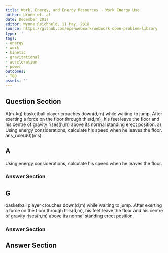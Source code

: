 ```yaml
---
title: Work, Energy, and Energy Resources - Work Energy Use
author: Urone et. al
date: December 2017
editor: Wynne Reichheld, 11 May, 2018
source: https://github.com/openwebwork/webwork-open-problem-library
type: ''
tags:
- energy
- work
- kinetic
- gravitational
- acceleration
- power
outcomes:
- TBD
assets: ''
---
```


## Question Section 

A(m-kg) basketball player crouches down(d,m) while waiting to jump. After exerting a force on the floor through this(d,m), his feet leave the floor and his centre of gravity rises(h,m) above its normal standing erect position.
a) Using energy considerations, calculate his speed when he leaves the floor. 
ans_rule(40)(ms)

## A
Using energy considerations, calculate his speed when he leaves the floor. 
### Answer Section
## G
basketball player crouches down(d,m) while waiting to jump. After exerting a force on the floor through this(d,m), his feet leave the floor and his centre of gravity rises(h,m) above its normal standing erect position.
### Answer Section


## Answer Section

